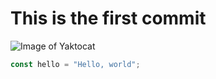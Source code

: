 # This is the first commit
![Image of Yaktocat](https://octodex.github.com/images/yaktocat.png)

```javascript
const hello = "Hello, world";
```
